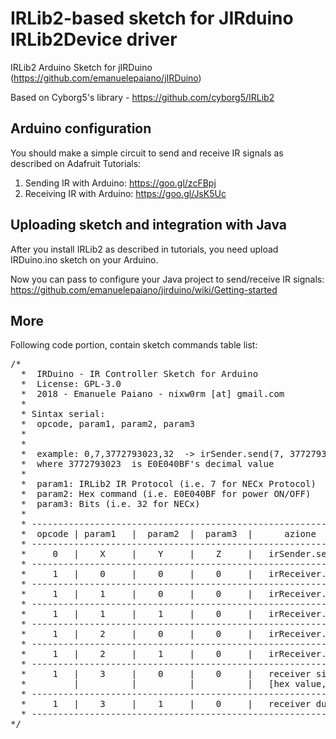# IRLib2-based sketch for JIRduino IRLib2Device driver

IRLib2 Arduino Sketch for jIRDuino (https://github.com/emanuelepaiano/jIRDuino)

Based on Cyborg5's library - https://github.com/cyborg5/IRLib2

## Arduino configuration
You should make a simple circuit to send and receive IR signals as described on Adafruit Tutorials:

 1) Sending IR with Arduino: https://goo.gl/zcFBpj
 2) Receiving IR with Arduino: https://goo.gl/JsK5Uc
 
## Uploading sketch and integration with Java

After you install IRLib2 as described in tutorials, you need upload IRDuino.ino sketch on your Arduino.

Now you can pass to configure your Java project to send/receive IR signals: https://github.com/emanuelepaiano/jirduino/wiki/Getting-started

## More

Following code portion, contain sketch commands table list:

<pre>
/* 
  *  IRDuino - IR Controller Sketch for Arduino
  *  License: GPL-3.0
  *  2018 - Emanuele Paiano - nixw0rm [at] gmail.com
  *  
  * Sintax serial:
  *  opcode, param1, param2, param3
  *  
  *  
  *  example: 0,7,3772793023,32  -> irSender.send(7, 3772793023, 32)
  *  where 3772793023  is E0E040BF's decimal value  
  *  
  *  param1: IRLib2 IR Protocol (i.e. 7 for NECx Protocol)
  *  param2: Hex command (i.e. E0E040BF for power ON/OFF)
  *  param3: Bits (i.e. 32 for NECx)
  *  
  * ----------------------------------------------------------------------
  *  opcode | param1   |  param2  |  param3  |      azione               
  * ----------------------------------------------------------------------
  *     0   |    X     |    Y     |    Z     |   irSender.send(X, Y, Z)
  * ----------------------------------------------------------------------
  *     1   |    0     |    0     |    0     |   irReceiver.receive()
  * ----------------------------------------------------------------------
  *     1   |    1     |    0     |    0     |   irReceiver.disableIRin()
  * ----------------------------------------------------------------------
  *     1   |    1     |    1     |    0     |   irReceiver.enableIRin()
  * ----------------------------------------------------------------------
  *     1   |    2     |    0     |    0     |   irReceiver.blink13(false)
  * ----------------------------------------------------------------------
  *     1   |    2     |    1     |    0     |   irReceiver.blink13(true)
  * ----------------------------------------------------------------------
  *     1   |    3     |    0     |    0     |   receiver signal as 
  *         |          |          |          |   [hex value,protocol]
  * ----------------------------------------------------------------------
  *     1   |    3     |    1     |    0     |   receiver dumpResult()
  * ----------------------------------------------------------------------
*/
</pre>
